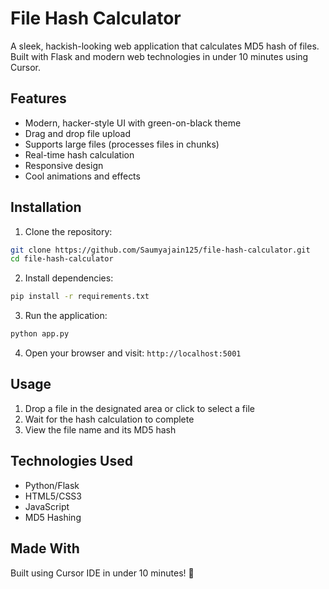 # File Hash Calculator

A sleek, hackish-looking web application that calculates MD5 hash of files. Built with Flask and modern web technologies in under 10 minutes using Cursor.

## Features

- Modern, hacker-style UI with green-on-black theme
- Drag and drop file upload
- Supports large files (processes files in chunks)
- Real-time hash calculation
- Responsive design
- Cool animations and effects

## Installation

1. Clone the repository:
```bash
git clone https://github.com/Saumyajain125/file-hash-calculator.git
cd file-hash-calculator
```

2. Install dependencies:
```bash
pip install -r requirements.txt
```

3. Run the application:
```bash
python app.py
```

4. Open your browser and visit: `http://localhost:5001`

## Usage

1. Drop a file in the designated area or click to select a file
2. Wait for the hash calculation to complete
3. View the file name and its MD5 hash

## Technologies Used

- Python/Flask
- HTML5/CSS3
- JavaScript
- MD5 Hashing

## Made With

Built using Cursor IDE in under 10 minutes! 🚀 